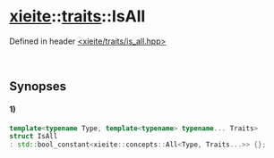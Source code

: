 # [xieite](../../xieite.md)\:\:[traits](../../traits.md)\:\:IsAll
Defined in header [<xieite/traits/is_all.hpp>](../../../include/xieite/traits/is_all.hpp)

&nbsp;

## Synopses
#### 1)
```cpp
template<typename Type, template<typename> typename... Traits>
struct IsAll
: std::bool_constant<xieite::concepts::All<Type, Traits...>> {};
```

